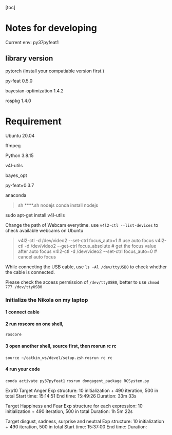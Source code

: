 [toc]
# Notes for developing

Current env: py37pyfeat1

## library version

pytorch (install your compatiable version first.)

py-feat  0.5.0

bayesian-optimization 1.4.2

rospkg 1.4.0



# Requirement
Ubuntu 20.04

ffmpeg

Python 3.8.15

v4l-utils

bayes_opt

py-feat=0.3.7

anaconda
> sh ****.sh
nodejs
> conda install nodejs

sudo apt-get install v4l-utils

Change the path of Webcam everytime.
use ```v4l2-ctl --list-devices``` to check available webcams on Ubuntu

> v4l2-ctl -d /dev/video2 --set-ctrl focus_auto=1 # use auto focus
> v4l2-ctl -d /dev/video2 --get-ctrl focus_absolute # get the focus value after auto focus
> v4l2-ctl -d /dev/video2 --set-ctrl focus_auto=0 # cancel auto focus

While connecting the USB cable, use ```ls -Al /dev/ttyUSB0``` to check whether the cable is connected.

Please check the access permission of ```/dev/ttyUSB0```, better to use ```chmod 777 /dev/ttyUSB0```

### Initialize the Nikola on my laptop

#### 1 connect cable

#### 2 run roscore on one shell, 
```roscore```

#### 3 open another shell, source first, then rosrun rc rc
```source ~/catkin_ws/devel/setup.zsh```
```rosrun rc rc```

#### 4 run your code
```conda activate py37pyfeat1```
```rosrun dongagent_package RCSystem.py```

Exp10
Target Anger
Exp structure: 10 initialization + 490 iteration, 500 in total
Start time: 15:14:51
End time: 15:49:26
Duration: 33m 33s

Target Happiness and Fear
Exp structure for each expression: 10 initialization + 490 iteration, 500 in total
Duration: 1h 5m 22s

Target disgust, sadness, surprise and neutral
Exp structure: 10 initialization + 490 iteration, 500 in total
Start time: 15:37:00
End time:
Duration: 